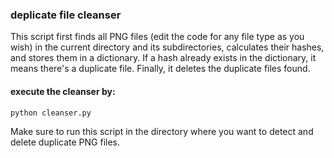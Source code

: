 ### deplicate file cleanser
This script first finds all PNG files (edit the code for any file type as you wish) in the current directory and its subdirectories, calculates their hashes, and stores them in a dictionary. If a hash already exists in the dictionary, it means there's a duplicate file. Finally, it deletes the duplicate files found.
#### execute the cleanser by:
```
python cleanser.py
```
Make sure to run this script in the directory where you want to detect and delete duplicate PNG files.
